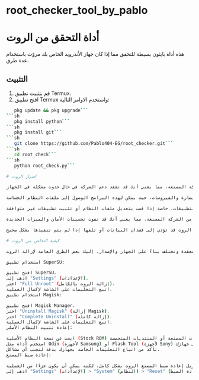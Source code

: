 # root_checker_tool_by_pablo
# أداة التحقق من الروت

هذه أداة بايثون بسيطة للتحقق مما إذا كان جهاز الأندرويد الخاص بك مروّت باستخدام عدة طرق.

## التثبيت

1. قم بتثبيت تطبيق Termux.
2. افتح تطبيق Termux واستخدم الاوامر التالية:
```sh
   pkg update && pkg upgrade```
```sh
   pkg install python```
```sh
   pkg install git```
```sh
   git clone https://github.com/Pablo404-EG/root_checker.git```
```sh
   cd root_check```
```sh
   python root_check.py```

# اضرار الروت

انعدام الضمان: ترويت الجهاز غالبًا ما يؤدي إلى إلغاء الضمان من الشركة المصنعة، مما يعني أنك قد تفقد دعم الشركة في حال حدوث مشكلة في الجهاز.

المخاطر الأمنية: الروت يمكن أن يجعل جهازك عرضة لهجمات البرامج الضارة والفيروسات، حيث يمكن لهذه البرامج الوصول إلى ملفات النظام الحساسة.

عدم استقرار النظام: قد يؤدي الروت إلى عدم استقرار النظام وتعطل التطبيقات، خاصة إذا قمت بتعديل ملفات النظام أو تثبيت تطبيقات غير متوافقة.

التحديثات التلقائية: الأجهزة المروّتة قد تواجه صعوبة في تلقي التحديثات التلقائية من الشركة المصنعة، مما يعني أنك قد تفوت تحسينات الأمان والميزات الجديدة.

فقدان البيانات: بعض العمليات التي تتطلب الروت قد تؤدي إلى فقدان البيانات أو تلفها إذا لم يتم تنفيذها بشكل صحيح.

# كيفية التخلص من الروت 

إزالة الروت واستعادة الجهاز إلى حالته الأصلية يمكن أن تكون عملية معقدة وتختلف بناءً على الجهاز والإصدار. إليك بعض الطرق العامة لإزالة الروت:

استخدام تطبيق SuperSU:

افتح تطبيق SuperSU.
اذهب إلى "Settings" (الإعدادات).
اختر "Full Unroot" (إزالة الروت بالكامل).
اتبع التعليمات على الشاشة لإكمال العملية.
استخدام تطبيق Magisk:

افتح تطبيق Magisk Manager.
اختر "Uninstall Magisk" (إزالة Magisk).
اختر "Complete Uninstall" (إزالة كاملة).
اتبع التعليمات على الشاشة لإكمال العملية.
إعادة تثبيت النظام الأصلي:

ابحث عن نسخة النظام الأصلية (Stock ROM) لجهازك. يمكنك العثور عليها على مواقع الشركات المصنعة أو المنتديات المتخصصة.
استخدم أداة مثل Odin (لأجهزة Samsung) أو Flash Tool (لأجهزة Sony) لتثبيت النظام الأصلي على جهازك.
تأكد من اتباع التعليمات الخاصة بجهازك بدقة لتجنب أي مشاكل.
إعادة ضبط المصنع:

قد لا يزيل إعادة ضبط المصنع الروت بشكل كامل، لكنه يمكن أن يكون جزءًا من العملية.
اذهب إلى "Settings" (الإعدادات) > "System" (النظام) > "Reset" (إعادة الضبط) > "Factory data reset" (إعادة ضبط المصنع).
